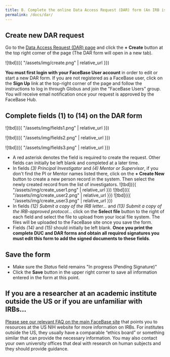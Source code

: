 ```yaml
---
title: B. Complete the online Data Access Request (DAR) form (An IRB is required)
permalink: /docs/dar/
---
```


## Create new DAR request

Go to the [Data Access Request (DAR) page](https://www.facebase.org/chaise/recordset/#1/isa:data_access_request) and click the **+ Create** button at the top right corner of the page (The DAR form will open in a new tab).

![tbd]({{ "/assets/img/create.png" | relative_url }})

**You must first login with your FaceBase User account** in order to edit or start a new DAR form. If you are not registered as a FaceBase user, click on the **Sign Up** link at the top-right corner of the page and follow the instructions to log in through Globus and join the "FaceBase Users" group. You will receive email notification once your request is approved by the FaceBase Hub.

## Complete fields (1) to (14) on the DAR form

![tbd]({{ "/assets/img/fields1.png" | relative_url }})

![tbd]({{ "/assets/img/fields2.png" | relative_url }})

![tbd]({{ "/assets/img/fields3.png" | relative_url }})

- A red asterisk denotes the field is required to create the request. Other fields can initially be left blank and completed at a later time.
- In fields *(3) Principal Investigator* and *(4) Mentor or Supervisor*, if you don't find the PI or Mentor names listed there, click on the **+ Create New** button to create a new person record in the system. Then select the newly created record from the list of investigators.
    ![tbd]({{ "/assets/img/create_user1.png" | relative_url }})
    ![tbd]({{ "/assets/img/create_user2.png" | relative_url }})
    ![tbd]({{ "/assets/img/create_user3.png" | relative_url }})
- In fields *(12) Submit a copy of the IRB letter...* and *(13) Submit a copy of the IRB-approved protocol...* click on the **Select file** button to the right of each field and select the file to upload from your local file system. The files will be uploaded to the FaceBase site once you save the form.
- Fields *(14)* and *(15)* should initially be left blank. **Once you print the complete DUC and DAR forms and obtain all required signatures you must edit this form to add the signed documents to these fields**.

## Save the form

- Make sure the *Status* field remains "In progress (Pending Signature)"
- Click the **Save** button in the upper right corner to save all information entered in the form at this point.

## If you are a researcher at an academic institute outside the US or if you are unfamiliar with IRBs...

[Please see our relevant FAQ on the main FaceBase site](https://www.facebase.org/help/faqs/#irb) that points you to resources at the US NIH website for more information on IRBs. For institutes outside the US, they usually have a comparable “ethics board” or something similar that can provide the necessary information. You may also contact your own university offices that deal with research on human subjects and they should provide guidance.
